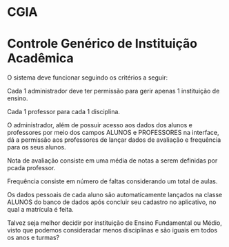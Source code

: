 # CGIA
# Controle Genérico de Instituição Acadêmica

O sistema deve funcionar seguindo os critérios a seguir:

Cada 1 administrador deve ter permissão para gerir apenas 1 instituição de ensino.

Cada 1 professor para cada 1 disciplina.

O administrador, além de possuir acesso aos dados dos alunos e professores por meio dos campos ALUNOS e PROFESSORES na interface, dá a permissão aos professores de lançar dados de avaliação e frequência para os seus alunos.

Nota de avaliação consiste em uma média de notas a serem definidas por pcada professor.

Frequência consiste em número de faltas considerando um total de aulas.

Os dados pessoais de cada aluno são automaticamente lançados na classe ALUNOS do banco de dados após concluir seu cadastro no aplicativo, no qual a matrícula é feita.

Talvez seja melhor decidir por instituição de Ensino Fundamental ou Médio, visto que podemos consideradar menos disciplinas e são iguais em todos os anos e turmas?
